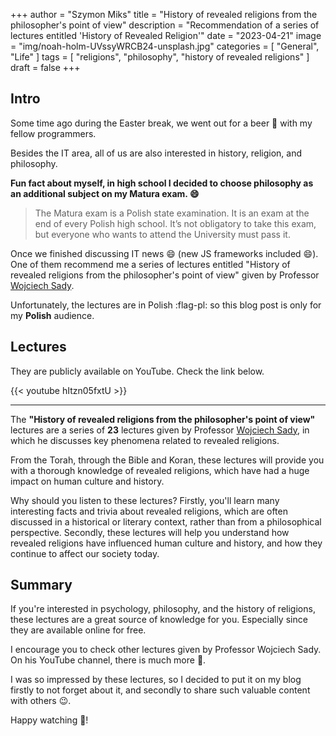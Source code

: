 +++
author = "Szymon Miks"
title = "History of revealed religions from the philosopher's point of view"
description = "Recommendation of a series of lectures entitled 'History of Revealed Religion'"
date = "2023-04-21"
image = "img/noah-holm-UVssyWRCB24-unsplash.jpg"
categories = [
     "General", "Life"
]
tags = [
    "religions",
    "philosophy",
    "history of revealed religions"
]
draft = false
+++

## Intro

Some time ago during the Easter break, we went out for a beer :beer: with my fellow programmers.

Besides the IT area, all of us are also interested in history, religion, and philosophy.

**Fun fact about myself, in high school I decided to choose philosophy as an additional subject on my Matura exam. :smile:**

> The Matura exam is a Polish state examination. It is an exam at the end of every Polish high school.
It’s not obligatory to take this exam, but everyone who wants to attend the University must pass it.

Once we finished discussing IT news :smile: (new JS frameworks included :smile:).
One of them recommend me a series of lectures entitled
"History of revealed religions from the philosopher's point of view" given by Professor [Wojciech Sady](https://pl.wikipedia.org/wiki/Wojciech_Sady).

Unfortunately, the lectures are in Polish :flag-pl: so this blog post is only for my **Polish** audience.


## Lectures

They are publicly available on YouTube. Check the link below.

{{< youtube hItzn05fxtU >}}

---

The **"History of revealed religions from the philosopher's point of view"** lectures are a series of **23** lectures
given by Professor [Wojciech Sady](https://pl.wikipedia.org/wiki/Wojciech_Sady), in which he discusses key phenomena related to revealed religions.

From the Torah, through the Bible and Koran, these lectures will provide you with a thorough knowledge of revealed religions, which have had a huge impact on human culture and history.

Why should you listen to these lectures?
Firstly, you'll learn many interesting facts and trivia about revealed religions, which are often discussed in a historical or literary context, rather than from a philosophical perspective.
Secondly, these lectures will help you understand how revealed religions have influenced human culture and history, and how they continue to affect our society today.


## Summary
If you're interested in psychology, philosophy, and the history of religions, these lectures are a great source of knowledge for you.
Especially since they are available online for free.

I encourage you to check other lectures given by Professor Wojciech Sady. On his YouTube channel, there is much more :rocket:.

I was so impressed by these lectures, so I decided to put it on my blog firstly to not forget about it, and secondly to share such
valuable content with others :wink:.

Happy watching :movie_camera:!
